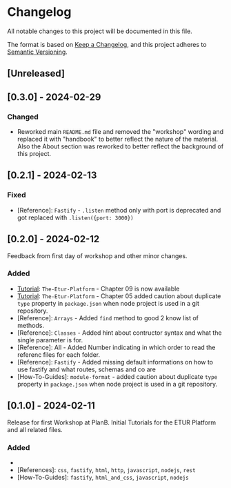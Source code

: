 # Changelog

All notable changes to this project will be documented in this file.

The format is based on [Keep a Changelog](https://keepachangelog.com/en/1.0.0/),
and this project adheres to [Semantic Versioning](https://semver.org/spec/v2.0.0.html).

## [Unreleased]

## [0.3.0] - 2024-02-29

### Changed

- Reworked main `README.md` file and removed the "workshop" wording and replaced it with "handbook" to better reflect the nature of the material. Also the About section was reworked to better reflect the background of this project.

## [0.2.1] - 2024-02-13

### Fixed

- [Reference]: `Fastify` - `.listen` method only with port is deprecated and got replaced with `.listen({port: 3000})`

## [0.2.0] - 2024-02-12

Feedback from first day of workshop and other minor changes.

### Added

- [Tutorial]: `The-Etur-Platform` - Chapter 09 is now available
- [Tutorial]: `The-Etur-Platform` - Chapter 05 added caution about duplicate `type` property in `package.json` when node project is used in a git repository.
- [Reference]: `Arrays` - Added `find` method to good 2 know list of methods.
- [Reference]: `Classes` - Added hint about contructor syntax and what the single parameter is for.
- [Reference]: All - Added Number indicating in which order to read the referenc files for each folder.
- [Reference]: `Fastify` - Added missing default informations on how to use fastify and what routes, schemas and co are
- [How-To-Guides]: `module-format` - added caution about duplicate `type` property in `package.json` when node project is used in a git repository.

### 

## [0.1.0] - 2024-02-11 

Release for first Workshop at PlanB. Initial Tutorials for the ETUR Platform and all related files.

### Added

- [Tutorial]: `the-etur-platform`
- [References]: `css`, `fastify`, `html`, `http`, `javascript`, `nodejs`, `rest`
- [How-To-Guides]: `fastify`, `html_and_css`, `javascript`, `nodejs`